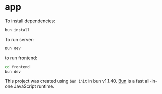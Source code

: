 # app

To install dependencies:

```bash
bun install
```

To run server:

```bash
bun dev
```

to run frontend:

```bash
cd frontend
bun dev
```

This project was created using `bun init` in bun v1.1.40. [Bun](https://bun.sh) is a fast all-in-one JavaScript runtime.
